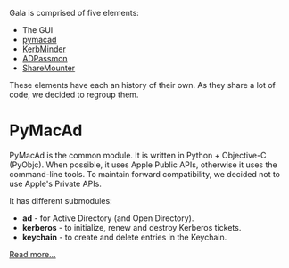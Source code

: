Gala is comprised of five elements:

* The GUI
* [pymacad](https://github.com/Shufflepuck/pymacad)
* [KerbMinder](https://github.com/pmbuko/KerbMinder)
* [ADPassmon](https://github.com/macmule/ADPassMon)
* [ShareMounter](https://github.com/kylecrawshaw/ShareMounter)

These elements have each an history of their own. As they share a lot of code, we decided to regroup them.

# PyMacAd

PyMacAd is the common module. It is written in Python + Objective-C (PyObjc). When possible, it uses Apple Public APIs, otherwise it uses the command-line tools. To maintain forward compatibility, we decided not to use Apple's Private APIs.

It has different submodules:

* **ad** - for Active Directory (and Open Directory).
* **kerberos** - to initialize, renew and destroy Kerberos tickets. 
* **keychain** - to create and delete entries in the Keychain.

[Read more…](pymacad.md)